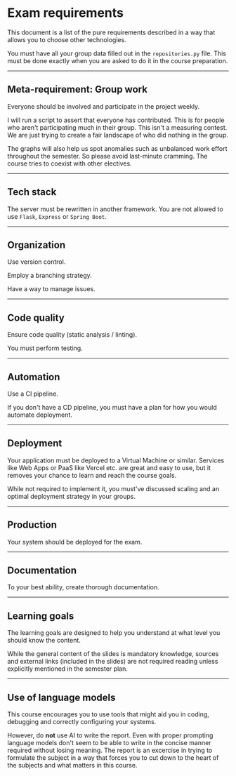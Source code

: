 # Exam requirements

This document is a list of the pure requirements described in a way that allows you to choose other technologies.

You must have all your group data filled out in the `repositories.py` file. This must be done exactly when you are asked to do it in the course preparation.

---

## Meta-requirement: Group work

Everyone should be involved and participate in the project weekly.

I will run a script to assert that everyone has contributed. This is for people who aren't participating much in their group. This isn't a measuring contest. We are just trying to create a fair landscape of who did nothing in the group.

The graphs will also help us spot anomalies such as unbalanced work effort throughout the semester. So please avoid last-minute cramming. The course tries to coexist with other electives.

---

## Tech stack

The server must be rewritten in another framework. You are not allowed to use `Flask`, `Express` or `Spring Boot`.

---

## Organization

Use version control.

Employ a branching strategy.

Have a way to manage issues.

---

## Code quality

Ensure code quality (static analysis / linting).

You must perform testing.

---

## Automation

Use a CI pipeline.

If you don't have a CD pipeline, you must have a plan for how you would automate deployment.

---

## Deployment

Your application must be deployed to a Virtual Machine or similar. Services like Web Apps or PaaS like Vercel etc. are great and easy to use, but it removes your chance to learn and reach the course goals.

While not required to implement it, you must've discussed scaling and an optimal deployment strategy in your groups.

---

## Production

Your system should be deployed for the exam.

---

## Documentation

To your best ability, create thorough documentation.

---

## Learning goals

The learning goals are designed to help you understand at what level you should know the content.

While the general content of the slides is mandatory knowledge, sources and external links (included in the slides) are not required reading unless explicitly mentioned in the semester plan.

---

## Use of language models

This course encourages you to use tools that might aid you in coding, debugging and correctly configuring your systems.

However, do **not** use AI to write the report. Even with proper prompting language models don't seem to be able to write in the concise manner required without losing meaning. The report is an excercise in trying to formulate the subject in a way that forces you to cut down to the heart of the subjects and what matters in this course.
